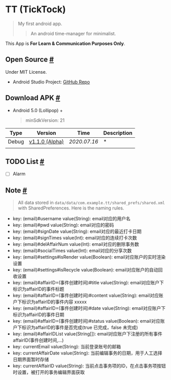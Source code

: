 # TT (TickTock)
> My first android app.
> > An android time-manager for minimalist.

This App is **For Learn & Communication Purposes Only**.

## Open Source [#](#)
Under MIT License.
- Android Studio Project: [GitHub Repo](https://github.com/githubzjm/TT)

## Download APK [#](#)
- Android 5.0 (Lollipop) +
    > minSdkVersion: 21

|Type|Version|Time|Description|
|--|--|--|--|
|Debug|[v1.1.0 (Alpha)](http://www.zjmpage.com/TT/TT_debug1.1.0.apk)|*2020.07.16*|*|
|||

## TODO List [#](#)
- [ ] Alarm

## Note [#](#)
> All data stored in `data/data/com.example.tt/shared_prefs/shared.xml` with SharedPreferences.
> Here is the naming rules.
 * key: (email)#username value(String): email对应的用户名
 * key: (email)#pwd value(String): email对应的密码
 * key: (email)#signDate value(String): email对应的最近打卡日期
 * key: (email)#signTimes value(Int): email对应的连续打卡次数
 * key: (email)#delAffairNum value(Int): email对应的删除事务数
 * key: (email)#socialTimes value(Int): email对应的分享次数
 * key: (email)#settings#isRender value(Boolean): email对应账户的实时渲染设置
 * key: (email)#settings#isRecycle value(Boolean): email对应账户的自动回收设置
 * key: (email)#affairID=(事件创建时间)#title value(String): email对应账户下标识为affairID的事件标题
 * key: (email)#affairID=(事件创建时间)#content value(String): email对应账户下标识为affairID的事件内容 xxxxx
 * key: (email)#affairID=(事件创建时间)#date value(String): email对应账户下标识为affairID的事件日期
 * key: (email)#affairID=(事件创建时间)#status value(Boolean): email对应账户下标识为affairID的事件是否完成(true 已完成，false 未完成)
 * key: (email)#affairIDList value(String[]): email对应账户下注册的所有事件affairID(事件创建时间,...)
 * key: currentEmail value(String): 当前登录账号的邮箱
 * key: currentAffairDate value(String): 当前编辑事务的日期，用于人工选择日期界面暂时存储
 * key: currentAffairID value(String): 当前点击事务项的ID，在点击事务项按钮时设置，被打开的事务编辑界面获取